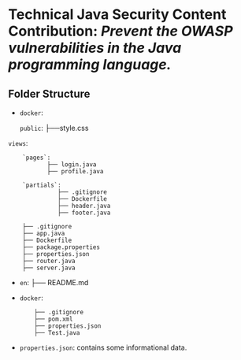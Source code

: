 # Technical Java Security Content Contribution: *Prevent the OWASP vulnerabilities in the Java programming language.*

## **Folder Structure**

* `docker`:
  
    `public`:
            ├──style.css
    
 `views`:
 
        `pages`:
               ├── login.java
               ├── profile.java  
               
        `partials`:
                  ├── .gitignore
                  ├── Dockerfile
                  ├── header.java
                  ├── footer.java  
                  
        ├── .gitignore
        ├── app.java
        ├── Dockerfile
        ├── package.properties
        ├── properties.json
        ├── router.java
        ├── server.java
        
* `en`:
   ├── README.md
  
* `docker`:
  
          ├── .gitignore
          ├── pom.xml
          ├── properties.json
          ├── Test.java


* `properties.json`: contains some informational data.
